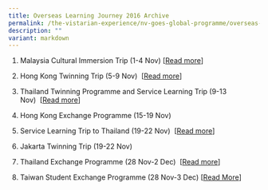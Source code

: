 ```yaml
---
title: Overseas Learning Journey 2016 Archive
permalink: /the-vistarian-experience/nv-goes-global-programme/overseas-learning-journey-2016-archive/
description: ""
variant: markdown
---
```

1.  Malaysia Cultural Immersion Trip (1-4 Nov) [[Read more](https://nvmalaysiatrip2016.wordpress.com/)]  
    
2.  Hong Kong Twinning Trip (5-9 Nov)  [[Read more](https://nvhktwinning.wordpress.com/)]  
    
3.  Thailand Twinning Programme and Service Learning Trip (9-13 Nov)  [[Read more](https://nvathletics.tumblr.com/)]  
    
4.  Hong Kong Exchange Programme (15-19 Nov) 
    
5.  Service Learning Trip to Thailand (19-22 Nov)  [[Read more](https://nvcombinedugtrip.tumblr.com/)] 
6.  Jakarta Twinning Trip (19-22 Nov) 
    
7.  Thailand Exchange Programme (28 Nov-2 Dec)  [[Read more](https://nvsoccer.wordpress.com/)]   
    
8.  Taiwan Student Exchange Programme (28 Nov-3 Dec) [[Read More](https://nvbasketball.wordpress.com/)]